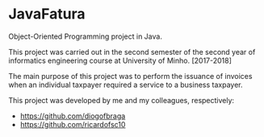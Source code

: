 # JavaFatura
Object-Oriented Programming project in Java.

This project was carried out in the second semester of the second year of informatics engineering course at University of Minho. [2017-2018]

The main purpose of this project was to perform the issuance of invoices when an individual taxpayer required a service to a business taxpayer.

This project was developed by me and my colleagues, respectively:
- https://github.com/diogofbraga
- https://github.com/ricardofsc10
